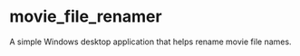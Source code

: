 movie_file_renamer
==================

A simple Windows desktop application that helps rename movie file names.
